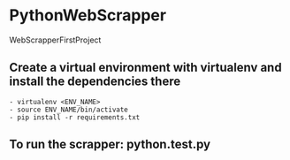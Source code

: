 # PythonWebScrapper
WebScrapperFirstProject


## Create a virtual environment with virtualenv and install the dependencies there
	- virtualenv <ENV_NAME>
	- source ENV_NAME/bin/activate
	- pip install -r requirements.txt

## To run the scrapper: python.test.py







